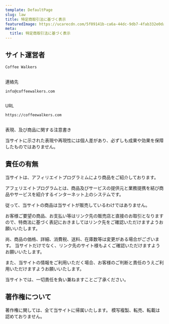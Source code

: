 ```yaml
---
template: DefaultPage
slug: law
title: 特定商取引法に基づく表示
featuredImage: https://ucarecdn.com/5f09141b-ca6a-44dc-9db7-4fab332e0dab/
meta:
  title: 特定商取引法に基づく表示
---
```

## サイト運営者

`Coffee Walkers`

## 
連絡先

`info@coffeewalkers.com`

## 
URL

`https://coffeewalkers.com`

## 
表現、及び商品に関する注意書き

当サイトに示された表現や再現性には個人差があり、必ずしも成果や効果を保障したものではありません。



## 責任の有無

当サイトは、アフィリエイトプログラミムにより商品をご紹介しております。

アフェリエイトプログラムとは、商品及びサービスの提供元と業務提携を結び商品やサービスを紹介するインターネット上のシステムです。

従って、当サイトの商品は当サイトが販売しているわけではありません。

お客様ご要望の商品、お支払い等はリンク先の販売店と直接のお取引となりますので、特商法に基づく表記におきましてはリンク先をご確認いただけますようお願いいたします。

尚、商品の価格、詳細、消費税、送料、在庫数等は変更がある場合がございます。
当サイトだけでなく、リンク先のサイト様もよくご確認いただけますようお願いいたします。

また、当サイトの情報をご利用いただく場合、お客様のご判断と責任のうえご利用いただけますようお願いいたします。

当サイトでは、一切責任を負い兼ねますことご了承ください。



## 著作権について

著作権に関しては、全て当サイトに帰属いたします。
模写複製、転売、転載は認めておりません。